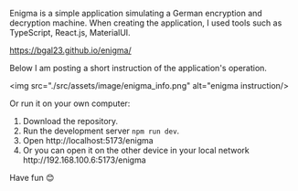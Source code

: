 Enigma is a simple application simulating a German encryption and decryption machine.
When creating the application, I used tools such as TypeScript, React.js, MaterialUI.

<a>https://bgal23.github.io/enigma/</a>

Below I am posting a short instruction of the application's operation.

<img src="./src/assets/image/enigma_info.png" alt="enigma instruction/>

Or run it on your own computer:

<ol>
<li>Download the repository.</li>
<li>Run the development server <code>npm run dev</code>.</li>
<li>Open <a>http://localhost:5173/enigma</a></li>
<li>Or you can open it on the other device in your local network <a>http://192.168.100.6:5173/enigma</a></li>
</ol>

Have fun 😊
